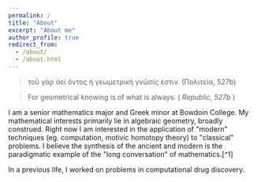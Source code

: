 ```yaml
---
permalink: /
title: "About"
excerpt: "About me"
author_profile: true
redirect_from: 
  - /about/
  - /about.html
---
```

<blockquote>
  τοῦ γὰρ ἀεὶ ὄντος ἡ γεωμετρικὴ γνῶσίς ἐστιν. (Πολιτεία, 527b)
</blockquote>
<blockquote>
  For geometrical knowing is of what is always. (<i> Republic, 527b </i>)
</blockquote>
I am a senior mathematics major and Greek minor at Bowdoin College. My mathematical interests primarily lie in algebraic geometry, broadly construed. Right now I am interested in the application of "modern" techniques (eg. computation, motivic homotopy theory) to "classical" problems. I believe the synthesis of the ancient and modern is the paradigmatic example of the "long conversation" of mathematics.[^1] <br/>

In a previous life, I worked on problems in computational drug discovery. 

[^1]: "Mathematics is a long conversation" is a quote often attributed to Barry Mazur.
